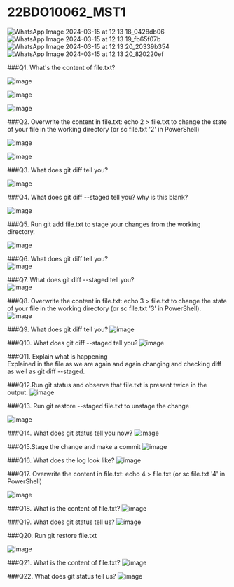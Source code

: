 # 22BDO10062_MST1

![WhatsApp Image 2024-03-15 at 12 13 18_0428db06](https://github.com/PreetMongaPM/22BDO10062_MST1/assets/131587235/08742871-03cd-4215-9053-31a43e8913c7)
![WhatsApp Image 2024-03-15 at 12 13 19_fb65f07b](https://github.com/PreetMongaPM/22BDO10062_MST1/assets/131587235/3cbd476e-44fc-4f39-9e4b-0f88aaffe838)
![WhatsApp Image 2024-03-15 at 12 13 20_20339b35](https://github.com/PreetMongaPM/22BDO10062_MST1/assets/131587235/da3cb814-0956-46f5-b4df-625f327e00d0)4
![WhatsApp Image 2024-03-15 at 12 13 20_820220ef](https://github.com/PreetMongaPM/22BDO10062_MST1/assets/131587235/bcb6ce55-ec0e-4980-99f1-f431afd7433a)





###Q1. What's the content of file.txt?
<br/>

![image](https://github.com/PreetMongaPM/22BDO10062_MST1/assets/131587235/05dde95f-9756-4ca2-8950-3a2bc436315b)

![image](https://github.com/PreetMongaPM/22BDO10062_MST1/assets/131587235/bf4fef81-4932-48cc-a11a-fcff79fda992)


![image](https://github.com/PreetMongaPM/22BDO10062_MST1/assets/131587235/987654d5-a264-4db8-b03d-2d98e9653d78)


###Q2. Overwrite the content in file.txt: echo 2 > file.txt to change the state of your file in the working directory (or sc file.txt '2' in PowerShell)
<br/>

![image](https://github.com/PreetMongaPM/22BDO10062_MST1/assets/131587235/cf35a7a4-5ac0-4431-b293-cab27c1d38de)

![image](https://github.com/PreetMongaPM/22BDO10062_MST1/assets/131587235/74d99cc8-ef89-4967-90e8-2dc033c7c75b)



###Q3. What does git diff tell you?
<br/>

![image](https://github.com/PreetMongaPM/22BDO10062_MST1/assets/131587235/39ce29a0-cf9a-4048-abd4-1c9b43ff8a9d)



###Q4. What does git diff --staged tell you? why is this blank?
<br/>

![image](https://github.com/PreetMongaPM/22BDO10062_MST1/assets/131587235/a5788c12-fe65-429a-bd7c-358678fd6f54)


###Q5. Run git add file.txt to stage your changes from the working directory.
<br/>

![image](https://github.com/PreetMongaPM/22BDO10062_MST1/assets/131587235/64d00a08-c20f-4bfe-b786-8209c73cccef)



###Q6. What does git diff tell you?
<br/>
![image](https://github.com/PreetMongaPM/22BDO10062_MST1/assets/131587235/7fa6082c-16e2-46e7-bda7-02247579182a)


###Q7. What does git diff --staged tell you?
<br/>
![image](https://github.com/PreetMongaPM/22BDO10062_MST1/assets/131587235/192d194c-7e06-49d6-8b8c-dcf3b168ccde)

###Q8. Overwrite the content in file.txt: echo 3 > file.txt to change the state of your file in the working directory (or sc file.txt '3' in PowerShell).
<br/>
![image](https://github.com/PreetMongaPM/22BDO10062_MST1/assets/131587235/79300a2a-3c74-4836-a58e-9f527fcf41d7)


###Q9. What does git diff tell you?
![image](https://github.com/PreetMongaPM/22BDO10062_MST1/assets/131587235/a165b78f-0cf4-45b1-9232-9a0a3ca0ec1a)


###Q10. What does git diff --staged tell you?
![image](https://github.com/PreetMongaPM/22BDO10062_MST1/assets/131587235/3582817f-43cc-4ab1-b898-9498a1c5a008)


###Q11. Explain what is happening 
<br/>
Explained in the file as we are again and again changing and checking diff as well as git diff --staged.

###Q12.Run git status and observe that file.txt is present twice in the output.
![image](https://github.com/PreetMongaPM/22BDO10062_MST1/assets/131587235/078f042c-33cf-4ea8-8fa5-471959d6fce9)


###Q13. Run git restore --staged file.txt to unstage the change

![image](https://github.com/PreetMongaPM/22BDO10062_MST1/assets/131587235/b647c9ef-8f4c-4be0-b45e-f4986b412b5c)



###Q14. What does git status tell you now?
![image](https://github.com/PreetMongaPM/22BDO10062_MST1/assets/131587235/df44c6f7-7392-4c16-a624-64007514f0eb)

###Q15.Stage the change and make a commit
![image](https://github.com/PreetMongaPM/22BDO10062_MST1/assets/131587235/d3279744-614c-4caf-825c-b0519cd800b3)

###Q16. What does the log look like?
![image](https://github.com/PreetMongaPM/22BDO10062_MST1/assets/131587235/63a04b62-4e1e-4b99-9351-7ce06f1d3c88)



###Q17. Overwrite the content in file.txt: echo 4 > file.txt (or sc file.txt '4' in PowerShell)

![image](https://github.com/PreetMongaPM/22BDO10062_MST1/assets/131587235/83eb3739-5c8c-4f12-b058-39cebdd91e0b)

###Q18. What is the content of file.txt?
![image](https://github.com/PreetMongaPM/22BDO10062_MST1/assets/131587235/104495cf-e306-4b9b-9b63-4b4a903f8675)



###Q19. What does git status tell us?
![image](https://github.com/PreetMongaPM/22BDO10062_MST1/assets/131587235/ff60dc42-f637-484c-adec-d9bdcdf2cb95)



###Q20. Run git restore file.txt

![image](https://github.com/PreetMongaPM/22BDO10062_MST1/assets/131587235/cbbb4926-87a1-483d-abbf-37d858877826)



###Q21. What is the content of file.txt?
![image](https://github.com/PreetMongaPM/22BDO10062_MST1/assets/131587235/0c81f225-3b4d-4640-a442-1e0e76f3a63a)


###Q22. What does git status tell us?
![image](https://github.com/PreetMongaPM/22BDO10062_MST1/assets/131587235/03007f64-74ae-4095-84ce-73c7033ecf14)




